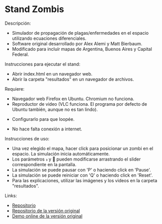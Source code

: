 Stand Zombis
============

Descripción:
 * Simulador de propagación de plagas/enfermedades en el espacio utilizando ecuaciones diferenciales.
 * Software original desarrollado por Alex Alemi y Matt Bierbaum.
 * Modificado para incluír mapas de Argentina, Buenos Aires y Capital Federal.

Instrucciones para ejecutar el stand:
 * Abrir index.html en un navegador web.
 * Abrir la carpeta "resultados" en un navegador de archivos.

Requiere:
 * Navegador web Firefox en Ubuntu. Chromium no funciona.
 * Reproductor de video (VLC funciona. El programa por defecto de Ubuntu también, aunque no es tan lindo).
  - Configurarlo para que loopée.
 * No hace falta conexión a internet.

Instrucciones de uso:
 * Una vez elegido el mapa, hacer click para posicionar un zombi en el espacio. La simulación inicia automáticamente.
 * Los parámetros  y  pueden modificarse arrastrando el slider correspondiente en la pantalla.
 * La simulación se puede pausar con 'P' o haciendo click en 'Pause'.
 * La simulación se puede reiniciar con 'Q' o haciendo click en 'Reset'.
 * Para las explicaciones, utilizar las imágenes y los videos en la carpeta "resultados".

Links:
 * [Repositorio](https://git.exactas.uba.ar/extension-dc/stand-zombis/)
 * [Repositorio de la versión original](https://github.com/mattbierbaum/zombies-usa/)
 * [Demo online de la versión original](http://mattbierbaum.github.io/zombies-usa/)
